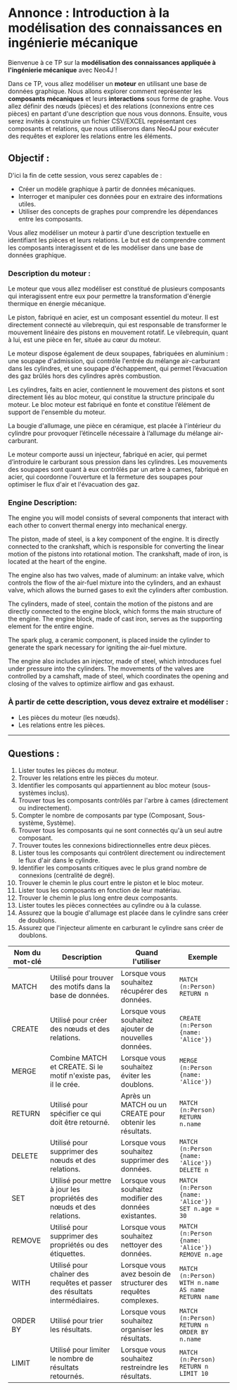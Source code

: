 
# Annonce : Introduction à la modélisation des connaissances en ingénierie mécanique

Bienvenue à ce TP sur la **modélisation des connaissances appliquée à l'ingénierie mécanique** avec Neo4J !

Dans ce TP, vous allez modéliser un **moteur** en utilisant une base de données graphique. Nous allons explorer comment représenter les **composants mécaniques** et leurs **interactions** sous forme de graphe. Vous allez définir des nœuds (pièces) et des relations (connexions entre ces pièces) en partant d'une description que nous vous donnons. Ensuite, vous serez invités à construire un fichier CSV/EXCEL représentant ces composants et relations, que nous utiliserons dans Neo4J pour exécuter des requêtes et explorer les relations entre les éléments.

## Objectif :
D'ici la fin de cette session, vous serez capables de :
- Créer un modèle graphique à partir de données mécaniques.
- Interroger et manipuler ces données pour en extraire des informations utiles.
- Utiliser des concepts de graphes pour comprendre les dépendances entre les composants.

Vous allez modéliser un moteur à partir d'une description textuelle en identifiant les pièces et leurs relations. Le but est de comprendre comment les composants interagissent et de les modéliser dans une base de données graphique.

### Description du moteur :
Le moteur que vous allez modéliser est constitué de plusieurs composants qui interagissent entre eux pour permettre la transformation d'énergie thermique en énergie mécanique.

Le piston, fabriqué en acier, est un composant essentiel du moteur. Il est directement connecté au vilebrequin, qui est responsable de transformer le mouvement linéaire des pistons en mouvement rotatif. Le vilebrequin, quant à lui, est une pièce en fer, située au cœur du moteur.

Le moteur dispose également de deux soupapes, fabriquées en aluminium : une soupape d'admission, qui contrôle l'entrée du mélange air-carburant dans les cylindres, et une soupape d'échappement, qui permet l’évacuation des gaz brûlés hors des cylindres après combustion.

Les cylindres, faits en acier, contiennent le mouvement des pistons et sont directement liés au bloc moteur, qui constitue la structure principale du moteur. Le bloc moteur est fabriqué en fonte et constitue l’élément de support de l'ensemble du moteur.

La bougie d'allumage, une pièce en céramique, est placée à l'intérieur du cylindre pour provoquer l’étincelle nécessaire à l’allumage du mélange air-carburant.

Le moteur comporte aussi un injecteur, fabriqué en acier, qui permet d’introduire le carburant sous pression dans les cylindres. Les mouvements des soupapes sont quant à eux contrôlés par un arbre à cames, fabriqué en acier, qui coordonne l'ouverture et la fermeture des soupapes pour optimiser le flux d'air et l'évacuation des gaz.

### Engine Description:
The engine you will model consists of several components that interact with each other to convert thermal energy into mechanical energy.

The piston, made of steel, is a key component of the engine. It is directly connected to the crankshaft, which is responsible for converting the linear motion of the pistons into rotational motion. The crankshaft, made of iron, is located at the heart of the engine.

The engine also has two valves, made of aluminum: an intake valve, which controls the flow of the air-fuel mixture into the cylinders, and an exhaust valve, which allows the burned gases to exit the cylinders after combustion.

The cylinders, made of steel, contain the motion of the pistons and are directly connected to the engine block, which forms the main structure of the engine. The engine block, made of cast iron, serves as the supporting element for the entire engine.

The spark plug, a ceramic component, is placed inside the cylinder to generate the spark necessary for igniting the air-fuel mixture.

The engine also includes an injector, made of steel, which introduces fuel under pressure into the cylinders. The movements of the valves are controlled by a camshaft, made of steel, which coordinates the opening and closing of the valves to optimize airflow and gas exhaust.

### À partir de cette description, vous devez extraire et modéliser :

- Les pièces du moteur (les nœuds).
- Les relations entre les pièces.

---

## Questions :

1. Lister toutes les pièces du moteur.
2. Trouver les relations entre les pièces du moteur.
3. Identifier les composants qui appartiennent au bloc moteur (sous-systèmes inclus).
4. Trouver tous les composants contrôlés par l'arbre à cames (directement ou indirectement).
5. Compter le nombre de composants par type (Composant, Sous-système, Système).
6. Trouver tous les composants qui ne sont connectés qu'à un seul autre composant.
7. Trouver toutes les connexions bidirectionnelles entre deux pièces.
8. Lister tous les composants qui contrôlent directement ou indirectement le flux d'air dans le cylindre.
9. Identifier les composants critiques avec le plus grand nombre de connexions (centralité de degré).
10. Trouver le chemin le plus court entre le piston et le bloc moteur.
11. Lister tous les composants en fonction de leur matériau.
12. Trouver le chemin le plus long entre deux composants.
13. Lister toutes les pièces connectées au cylindre ou à la culasse.
14. Assurez que la bougie d'allumage est placée dans le cylindre sans créer de doublons.
15. Assurez que l'injecteur alimente en carburant le cylindre sans créer de doublons.

| Nom du mot-clé | Description | Quand l'utiliser | Exemple |
|----------------|-------------|------------------|---------|
| MATCH          | Utilisé pour trouver des motifs dans la base de données. | Lorsque vous souhaitez récupérer des données. | `MATCH (n:Person) RETURN n` |
| CREATE         | Utilisé pour créer des nœuds et des relations. | Lorsque vous souhaitez ajouter de nouvelles données. | `CREATE (n:Person {name: 'Alice'})` |
| MERGE          | Combine MATCH et CREATE. Si le motif n'existe pas, il le crée. | Lorsque vous souhaitez éviter les doublons. | `MERGE (n:Person {name: 'Alice'})` |
| RETURN         | Utilisé pour spécifier ce qui doit être retourné. | Après un MATCH ou un CREATE pour obtenir les résultats. | `MATCH (n:Person) RETURN n.name` |
| DELETE         | Utilisé pour supprimer des nœuds et des relations. | Lorsque vous souhaitez supprimer des données. | `MATCH (n:Person {name: 'Alice'}) DELETE n` |
| SET            | Utilisé pour mettre à jour les propriétés des nœuds et des relations. | Lorsque vous souhaitez modifier des données existantes. | `MATCH (n:Person {name: 'Alice'}) SET n.age = 30` |
| REMOVE         | Utilisé pour supprimer des propriétés ou des étiquettes. | Lorsque vous souhaitez nettoyer des données. | `MATCH (n:Person {name: 'Alice'}) REMOVE n.age` |
| WITH           | Utilisé pour chaîner des requêtes et passer des résultats intermédiaires. | Lorsque vous avez besoin de structurer des requêtes complexes. | `MATCH (n:Person) WITH n.name AS name RETURN name` |
| ORDER BY       | Utilisé pour trier les résultats. | Lorsque vous souhaitez organiser les résultats. | `MATCH (n:Person) RETURN n ORDER BY n.name` |
| LIMIT          | Utilisé pour limiter le nombre de résultats retournés. | Lorsque vous souhaitez restreindre les résultats. | `MATCH (n:Person) RETURN n LIMIT 10` |
